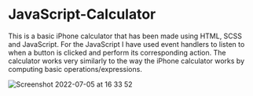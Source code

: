 # JavaScript-Calculator

This is a basic iPhone calculator that has been made using HTML, SCSS and JavaScript. For the JavaScript I have used event handlers to listen to when a button is clicked and perform its corresponding action. The calculator works very similarly to the way the iPhone calculator works by computing basic operations/expressions.

![Screenshot 2022-07-05 at 16 33 52](https://user-images.githubusercontent.com/94320798/177365240-4d378a3a-be4a-4750-b56f-dd2eb9355c37.png)

